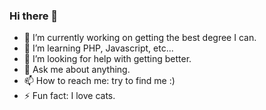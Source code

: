 ### Hi there 👋

- 🔭 I’m currently working on getting the best degree I can.
- 🌱 I’m learning PHP, Javascript, etc...
- 🤔 I’m looking for help with getting better.
- 💬 Ask me about anything.
- 📫 How to reach me: try to find me :)
- ⚡ Fun fact: I love cats.
